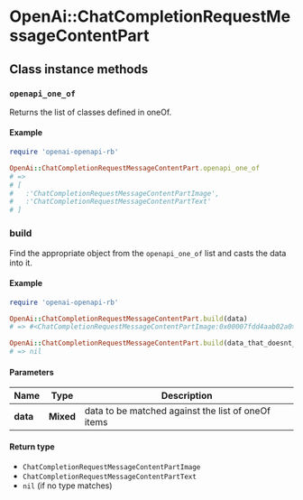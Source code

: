 # OpenAi::ChatCompletionRequestMessageContentPart

## Class instance methods

### `openapi_one_of`

Returns the list of classes defined in oneOf.

#### Example

```ruby
require 'openai-openapi-rb'

OpenAi::ChatCompletionRequestMessageContentPart.openapi_one_of
# =>
# [
#   :'ChatCompletionRequestMessageContentPartImage',
#   :'ChatCompletionRequestMessageContentPartText'
# ]
```

### build

Find the appropriate object from the `openapi_one_of` list and casts the data into it.

#### Example

```ruby
require 'openai-openapi-rb'

OpenAi::ChatCompletionRequestMessageContentPart.build(data)
# => #<ChatCompletionRequestMessageContentPartImage:0x00007fdd4aab02a0>

OpenAi::ChatCompletionRequestMessageContentPart.build(data_that_doesnt_match)
# => nil
```

#### Parameters

| Name | Type | Description |
| ---- | ---- | ----------- |
| **data** | **Mixed** | data to be matched against the list of oneOf items |

#### Return type

- `ChatCompletionRequestMessageContentPartImage`
- `ChatCompletionRequestMessageContentPartText`
- `nil` (if no type matches)

